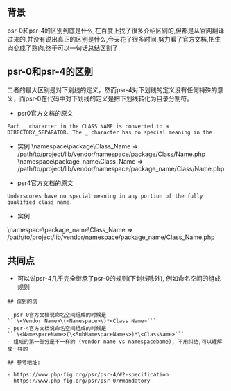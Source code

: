 ## 背景
psr-0和psr-4的区别到底是什么,在百度上找了很多介绍区别的,但都是从官网翻译过来的,并没有说出真正的区别是什么,今天花了很多时间,努力看了官方文档,把生肉变成了熟肉,终于可以一句话总结区别了

## psr-0和psr-4的区别
二者的最大区别是对下划线的定义，然而psr-4对下划线的定义没有任何特殊的意义，而psr-0在代码中对下划线的定义是把下划线转化为目录分割符。
- psr0官方文档的原文

```Each _ character in the CLASS NAME is converted to a DIRECTORY_SEPARATOR. The _ character has no special meaning in the``` 
- 实例
\namespace\package\Class_Name => /path/to/project/lib/vendor/namespace/package/Class/Name.php
\namespace\package_name\Class_Name => /path/to/project/lib/vendor/namespace/package_name/Class/Name.php

- psr4官方文档的原文

```Underscores have no special meaning in any portion of the fully qualified class name.```

- 实例

\namespace\package_name\Class_Name => /path/to/project/lib/vendor/namespace/package_name/Class_Name.php

## 共同点

- 可以说psr-4几乎完全继承了psr-0的规则(下划线除外), 例如命名空间的组成规则
```\<Vendor Name>\(<Namespace>\)*<Class Name>
## 踩到的坑

- psr-0官方文档说命名空间组成的时候是
```\<Vendor Name>\(<Namespace>\)*<Class Name>```
- psr-4官方文档说命名空间组成的时候是
```\<NamespaceName>(\<SubNamespaceNames>)*\<ClassName>```
- 组成的第一部分是不一样的 (vendor name vs namespacebame), 不用纠结,可以理解成一样的 

## 参考地址:

- https://www.php-fig.org/psr/psr-4/#2-specification
- https://www.php-fig.org/psr/psr-0/#mandatory

